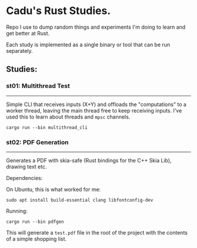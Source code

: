 # Cadu's Rust Studies.

Repo I use to dump random things and experiments I'm doing to learn and get better at Rust. 

Each study is implemented as a single binary or tool that can be run separately.

## Studies:


### st01: Multithread Test
-----------------------

Simple CLI that receives inputs (X+Y) and offloads the "computations" to a worker thread, leaving the main thread free to keep receiving inputs. I've used this to learn about threads and `mpsc` channels.

    cargo run --bin multithread_cli

### st02: PDF Generation
-----------------------

Generates a PDF with skia-safe (Rust bindings for the C++ Skia Lib), drawing text etc.

Dependencies:

On Ubuntu, this is what worked for me:

    sudo apt install build-essential clang libfontconfig-dev

Running: 

    cargo run --bin pdfgen

This will generate a `test.pdf` file in the root of the project with the contents of a simple shopping list.

